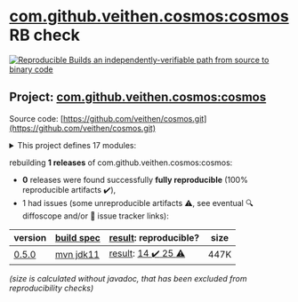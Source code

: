 [com.github.veithen.cosmos:cosmos](https://central.sonatype.com/artifact/com.github.veithen.cosmos/cosmos/versions) RB check
=======

[![Reproducible Builds](https://reproducible-builds.org/images/logos/rb.svg) an independently-verifiable path from source to binary code](https://reproducible-builds.org/)

## Project: [com.github.veithen.cosmos:cosmos](https://central.sonatype.com/artifact/com.github.veithen.cosmos/cosmos/versions)

Source code: [https://github.com/veithen/cosmos.git](https://github.com/veithen/cosmos.git)

<details><summary>This project defines 17 modules:</summary>

* [com.github.veithen.cosmos:bundle1](https://central.sonatype.com/artifact/com.github.veithen.cosmos/bundle1/0.5.0)
* [com.github.veithen.cosmos:bundle2](https://central.sonatype.com/artifact/com.github.veithen.cosmos/bundle2/0.5.0)
* [com.github.veithen.cosmos:cosmos](https://central.sonatype.com/artifact/com.github.veithen.cosmos/cosmos/0.5.0)
* [com.github.veithen.cosmos:cosmos-equinox](https://central.sonatype.com/artifact/com.github.veithen.cosmos/cosmos-equinox/0.5.0)
* [com.github.veithen.cosmos:cosmos-log-service](https://central.sonatype.com/artifact/com.github.veithen.cosmos/cosmos-log-service/0.5.0)
* [com.github.veithen.cosmos:cosmos-osgi-runtime](https://central.sonatype.com/artifact/com.github.veithen.cosmos/cosmos-osgi-runtime/0.5.0)
* [com.github.veithen.cosmos:cosmos-testing](https://central.sonatype.com/artifact/com.github.veithen.cosmos/cosmos-testing/0.5.0)
* [com.github.veithen.cosmos:eclipse-core-resources-test](https://central.sonatype.com/artifact/com.github.veithen.cosmos/eclipse-core-resources-test/0.5.0)
* [com.github.veithen.cosmos:eclipse-core-runtime-test](https://central.sonatype.com/artifact/com.github.veithen.cosmos/eclipse-core-runtime-test/0.5.0)
* [com.github.veithen.cosmos:eclipse-emf-ecore-autostart-test](https://central.sonatype.com/artifact/com.github.veithen.cosmos/eclipse-emf-ecore-autostart-test/0.5.0)
* [com.github.veithen.cosmos:eclipse-emf-ecore-codegen-test](https://central.sonatype.com/artifact/com.github.veithen.cosmos/eclipse-emf-ecore-codegen-test/0.5.0)
* [com.github.veithen.cosmos:eclipse-p2-test](https://central.sonatype.com/artifact/com.github.veithen.cosmos/eclipse-p2-test/0.5.0)
* [com.github.veithen.cosmos:lazy-activation-test](https://central.sonatype.com/artifact/com.github.veithen.cosmos/lazy-activation-test/0.5.0)
* [com.github.veithen.cosmos:misc-test](https://central.sonatype.com/artifact/com.github.veithen.cosmos/misc-test/0.5.0)
* [com.github.veithen.cosmos:osgi-tests](https://central.sonatype.com/artifact/com.github.veithen.cosmos/osgi-tests/0.5.0)
* [com.github.veithen.cosmos:start-stop-bundle-test](https://central.sonatype.com/artifact/com.github.veithen.cosmos/start-stop-bundle-test/0.5.0)
* [com.github.veithen.cosmos:tracker-test](https://central.sonatype.com/artifact/com.github.veithen.cosmos/tracker-test/0.5.0)
</details>

rebuilding **1 releases** of com.github.veithen.cosmos:cosmos:
- **0** releases were found successfully **fully reproducible** (100% reproducible artifacts :heavy_check_mark:),
- 1 had issues (some unreproducible artifacts :warning:, see eventual :mag: diffoscope and/or :memo: issue tracker links):

| version | [build spec](/BUILDSPEC.md) | [result](https://reproducible-builds.org/docs/jvm/): reproducible? | size |
| -- | --------- | ------ | -- |
| [0.5.0](https://central.sonatype.com/artifact/com.github.veithen.cosmos/cosmos/0.5.0/pom) | [mvn jdk11](cosmos-0.5.0.buildspec) | [result](cosmos-0.5.0.buildinfo): [14 :heavy_check_mark:  25 :warning:](cosmos-0.5.0.buildcompare) | 447K |

<i>(size is calculated without javadoc, that has been excluded from reproducibility checks)</i>
